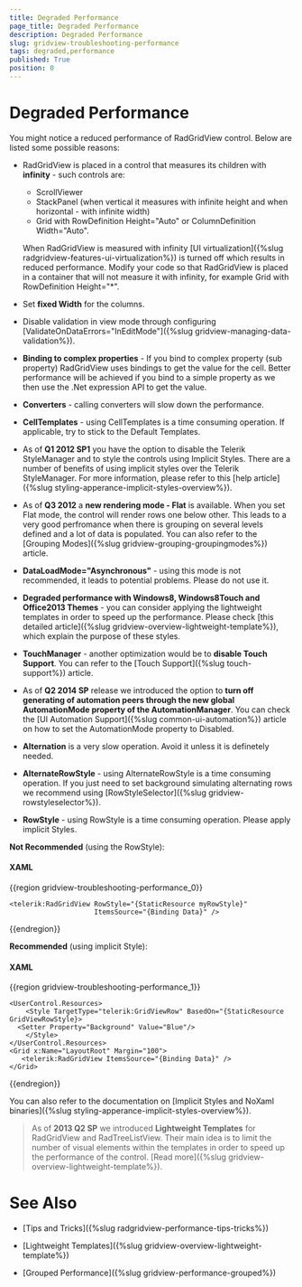 ```yaml
---
title: Degraded Performance
page_title: Degraded Performance
description: Degraded Performance
slug: gridview-troubleshooting-performance
tags: degraded,performance
published: True
position: 0
---
```


# Degraded Performance

You might notice a reduced performance of RadGridView control. Below are listed some possible reasons:

* RadGridView is placed in a control that measures its children with __infinity__ - such controls are:
	*  ScrollViewer
	*  StackPanel (when vertical it measures with infinite height and when horizontal - with infinite width)
	*  Grid with RowDefinition Height="Auto" or ColumnDefinition Width="Auto".

	When RadGridView is measured with infinity [UI virtualization]({%slug radgridview-features-ui-virtualization%}) is turned off which results in reduced performance. Modify your code so that RadGridView is placed in a container that will not measure it with infinity, for example Grid with RowDefinition Height="*".

* Set __fixed Width__ for the columns.

* Disable validation in view mode through configuring [ValidateOnDataErrors="InEditMode"]({%slug gridview-managing-data-validation%}).

* __Binding to complex properties__ - If you bind to complex property (sub property) RadGridView uses bindings to get the value for the cell. Better performance will be achieved if you bind to a simple property as we then use the .Net expression API to get the value.    

* __Converters__ - calling converters will slow down the performance.
 
* __CellTemplates__ - using CellTemplates is a time consuming operation. If applicable, try to stick to the Default Templates.

* As of __Q1 2012 SP1__ you have the option to disable the Telerik StyleManager and to style the controls using Implicit Styles. There are a number of benefits of using implicit styles over the Telerik StyleManager. For more information, please refer to this [help article]({%slug styling-apperance-implicit-styles-overview%}).

* As of __Q3 2012__ a __new rendering mode - Flat__ is available. When you set Flat mode, the control will render rows one below other. This leads to a very good perfromance when there is grouping on several levels defined and a lot of data is populated. You can also refer to the [Grouping Modes]({%slug gridview-grouping-groupingmodes%}) article.

* __DataLoadMode="Asynchronous"__ - using this mode is not recommended, it leads to potential problems. Please do not use it.

* __Degraded performance with Windows8, Windows8Touch and Office2013 Themes__ - you can consider applying the lightweight templates in order to speed up the performance. Please check [this detailed article]({%slug gridview-overview-lightweight-template%}), which explain the purpose of these styles.
  
* __TouchManager__ -  another optimization would be to __disable Touch Support__. You can refer to the [Touch Support]({%slug touch-support%}) article.
            
* As of __Q2 2014 SP__ release we introduced the option to __turn off generating of automation peers through the new global AutomationMode property of the AutomationManager__. You can check the [UI Automation Support]({%slug common-ui-automation%}) article on how to set the AutomationMode property to Disabled.

* __Alternation__ is a very slow operation. Avoid it unless it is definetely needed. 

* __AlternateRowStyle__ - using AlternateRowStyle is a time consuming operation. If you just need to set background simulating alternating rows we recommend using [RowStyleSelector]({%slug gridview-rowstyleselector%}).
            
* __RowStyle__ - using RowStyle is a time consuming operation. Please apply implicit Styles.
            
__Not Recommended__ (using the RowStyle):

#### __XAML__

{{region gridview-troubleshooting-performance_0}}

	<telerik:RadGridView RowStyle="{StaticResource myRowStyle}"                     
	                     ItemsSource="{Binding Data}" />
{{endregion}}

__Recommended__ (using implicit Style):

#### __XAML__

{{region gridview-troubleshooting-performance_1}}

	<UserControl.Resources> 
	    <Style TargetType="telerik:GridViewRow" BasedOn="{StaticResource GridViewRowStyle}>
	  <Setter Property="Background" Value="Blue"/>   
	    </Style>        
	</UserControl.Resources>
	<Grid x:Name="LayoutRoot" Margin="100">   
	   <telerik:RadGridView ItemsSource="{Binding Data}" />
	</Grid>
{{endregion}}

You can also refer to the documentation on [Implicit Styles and NoXaml binaries]({%slug styling-apperance-implicit-styles-overview%}).
        
>As of __2013 Q2 SP__ we introduced __Lightweight Templates__ for RadGridView and RadTreeListView. Their main idea is to limit the number of visual elements within the templates in order to speed up the performance of the control. [Read more]({%slug gridview-overview-lightweight-template%}).

# See Also

 * [Tips and Tricks]({%slug radgridview-performance-tips-tricks%})

 * [Lightweight Templates]({%slug gridview-overview-lightweight-template%})
 
 * [Grouped Performance]({%slug gridview-performance-grouped%})
